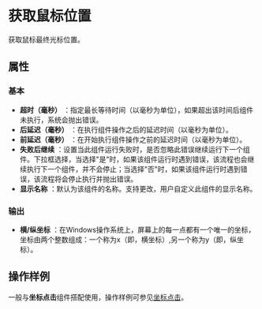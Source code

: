 # 获取鼠标位置

获取鼠标最终光标位置。

## 属性

### 基本

- **超时（毫秒）** ：指定最长等待时间（以毫秒为单位），如果超出该时间后组件未执行，系统会抛出错误。
- **后延迟（毫秒）** ：在执行组件操作之后的延迟时间（以毫秒为单位）。
- **前延迟（毫秒）** ：在开始执行组件操作之前的延迟时间（以毫秒为单位）。
- **失败后继续** ：设置当此组件运行失败时，是否忽略此错误继续运行下一个组件。下拉框选择，当选择"是"时，如果该组件运行时遇到错误，该流程也会继续执行下一个组件，并不会停止；当选择"否"时，如果该组件运行时遇到错误，该流程将会停止执行并抛出错误。
- **显示名称** ：默认为该组件的名称。支持更改，用户自定义此组件的显示名称。
  
### 输出

- **横/纵坐标** ：在Windows操作系统上，屏幕上的每一点都有一个唯一的坐标，坐标由两个整数组成：一个称为x（即，横坐标）,另一个称为y（即，纵坐标）。

## 操作样例

一般与**坐标点击**组件搭配使用，操作样例可参见[坐标点击](activity/../Coordinate.md)。